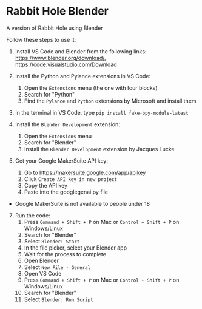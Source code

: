 # Rabbit Hole Blender
 A version of Rabbit Hole using Blender

 Follow these steps to use it:

 1. Install VS Code and Blender from the following links: https://www.blender.org/download/, https://code.visualstudio.com/Download

 2. Install the Python and Pylance extensions in VS Code:
     1. Open the `Extensions` menu (the one with four blocks)
     2. Search for "Python"
     3. Find the `Pylance` and `Python` extensions by Microsoft and install them
 3. In the terminal in VS Code, type `pip install fake-bpy-module-latest`
 4. Install the `Blender Development` extension:
    1. Open the `Extensions` menu
    2. Search for "Blender"
    3. Install the `Blender Development` extension by Jacques Lucke
 5. Get your Google MakerSuite API key:
    1. Go to https://makersuite.google.com/app/apikey
    2. Click `Create API key in new project`
    3. Copy the API key
    4. Paste into the googlegenai.py file
* Google MakerSuite is not available to people under 18 
 7. Run the code:
    1. Press `Command + Shift + P` on Mac or `Control + Shift + P` on Windows/Linux
    2. Search for "Blender"
    3. Select `Blender: Start`
    4. In the file picker, select your Blender app
    5. Wait for the process to complete
    6. Open Blender
    7. Select `New File - General`
    8. Open VS Code
    9. Press `Command + Shift + P` on Mac or `Control + Shift + P` on Windows/Linux
    10. Search for "Blender"
    11. Select `Blender: Run Script`
